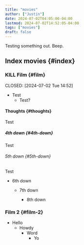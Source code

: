 ```yaml
---
title: "movies"
author: ["Justin"]
date: 2024-07-02T04:05:00-04:00
lastmod: 2024-07-02T14:52:05-04:00
tags: ["movies"]
draft: false
---
```


Testing something out. Beep.

<div class="outline-1 jvc">

## Index <span class="tag"><span class="movies">movies</span></span> {#index}

<div class="outline-2 jvc">

### <span class="org-todo done KILL">KILL</span> Film {#film}

<p><span class="timestamp-wrapper"><span class="timestamp-kwd">CLOSED:</span> <span class="timestamp">[2024-07-02 Tue 14:52]</span></span></p>

-   Test
    -   Test?

<div class="outline-3 jvc">

#### Thoughts {#thoughts}

Test

<div class="outline-4 jvc">

##### 4th down {#4th-down}

Test

<div class="outline-5 jvc">

###### 5th down {#5th-down}

Test

<!--list-separator-->

-  6th down

    <!--list-separator-->

    -  7th down

        <!--list-separator-->

        -  8th down

</div>

</div>

</div>

</div>

<div class="outline-2 jvc">

### Film 2 {#film-2}

-   Hello
    -   Howdy
        -   Word
            -   Yo

</div>

</div>
